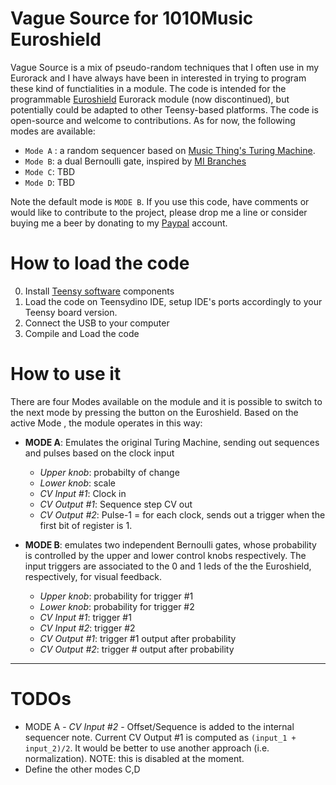# Vague Source for 1010Music Euroshield
Vague Source is a mix of pseudo-random techniques that I often use in my Eurorack and I have always have been in interested in trying to program these kind of functialities in a module. The code is intended for the programmable 
[Euroshield](https://1010music.com/product/euroshield1) Eurorack module (now discontinued), but potentially could be adapted to other Teensy-based platforms. The code is open-source and welcome to contributions. As for now, the following modes are available:
  * `Mode A` : a random sequencer based on [Music Thing's Turing Machine](https://musicthing.co.uk/collateral/TuringRev1Docs.pdf). 
  * `Mode B`: a dual Bernoulli gate, inspired by [MI Branches](https://mutable-instruments.net/modules/branches/)
  * `Mode C`: TBD
  * `Mode D`: TBD
  
Note the default mode is `MODE B`. If you use this code, have comments or would like to contribute to the project, please drop me a line or consider buying me a beer by donating to my [Paypal](mbelgiovine89@gmail.com) account. 
 

# How to load the code
0. Install <a href="https://www.pjrc.com/teensy/tutorial.html">Teensy software</a> components
1. Load the code on Teensydino IDE, setup IDE's ports accordingly to your Teensy board version.
2. Connect the USB to your computer
3. Compile and Load the code

# How to use it
There are four Modes available on the module and it is possible to switch to the next mode by pressing the button on the Euroshield. Based on the active Mode , the module operates in this way:
* **MODE A**: Emulates the original Turing Machine, sending out sequences and pulses based on the clock input
  * *Upper knob*: probabilty of change
  * *Lower knob*: scale
  * *CV Input #1*: Clock in
  * *CV Output #1*: Sequence step CV out
  * *CV Output #2*: Pulse-1 = for each clock, sends out a trigger when the first bit of register is 1.

* **MODE B**: emulates two independent Bernoulli gates, whose probability is controlled by the upper and lower control knobs respectively. The input triggers are associated to the 0 and 1 leds of the the Euroshield, respectively, for visual feedback.
  * *Upper knob*: probability for trigger #1
  * *Lower knob*: probability for trigger #2
  * *CV Input #1*: trigger #1
  * *CV Input #2*: trigger #2
  * *CV Output #1*: trigger #1 output after probability 
  * *CV Output #2*: trigger # output after probability
  
------------------

# TODOs
- MODE A - *CV Input #2* - Offset/Sequence is added to the internal sequencer note. Current CV Output #1 is computed as `(input_1 + input_2)/2`. It would be better to use another approach (i.e. normalization). NOTE: this is disabled at the moment.
- Define the other modes C,D
